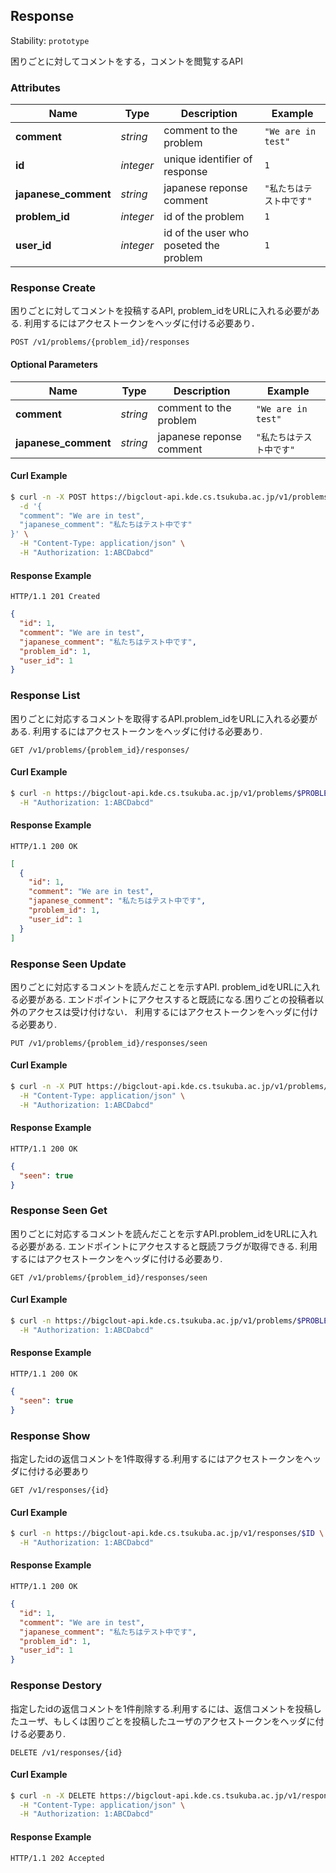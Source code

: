 
## <a name="resource-response">Response</a>

Stability: `prototype`

困りごとに対してコメントをする，コメントを閲覧するAPI

### Attributes

| Name | Type | Description | Example |
| ------- | ------- | ------- | ------- |
| **comment** | *string* | comment to the problem | `"We are in test"` |
| **id** | *integer* | unique identifier of response | `1` |
| **japanese_comment** | *string* | japanese reponse comment | `"私たちはテスト中です"` |
| **problem_id** | *integer* | id of the problem | `1` |
| **user_id** | *integer* | id of the user who poseted the problem | `1` |

### <a name="link-POST-response-/v1/problems/{problem_id}/responses">Response Create</a>

困りごとに対してコメントを投稿するAPI, problem_idをURLに入れる必要がある. 利用するにはアクセストークンをヘッダに付ける必要あり．

```
POST /v1/problems/{problem_id}/responses
```

#### Optional Parameters

| Name | Type | Description | Example |
| ------- | ------- | ------- | ------- |
| **comment** | *string* | comment to the problem | `"We are in test"` |
| **japanese_comment** | *string* | japanese reponse comment | `"私たちはテスト中です"` |


#### Curl Example

```bash
$ curl -n -X POST https://bigclout-api.kde.cs.tsukuba.ac.jp/v1/problems/$PROBLEM_ID/responses \
  -d '{
  "comment": "We are in test",
  "japanese_comment": "私たちはテスト中です"
}' \
  -H "Content-Type: application/json" \
  -H "Authorization: 1:ABCDabcd"
```


#### Response Example

```
HTTP/1.1 201 Created
```

```json
{
  "id": 1,
  "comment": "We are in test",
  "japanese_comment": "私たちはテスト中です",
  "problem_id": 1,
  "user_id": 1
}
```

### <a name="link-GET-response-/v1/problems/{problem_id}/responses/">Response List</a>

困りごとに対応するコメントを取得するAPI.problem_idをURLに入れる必要がある. 利用するにはアクセストークンをヘッダに付ける必要あり.

```
GET /v1/problems/{problem_id}/responses/
```


#### Curl Example

```bash
$ curl -n https://bigclout-api.kde.cs.tsukuba.ac.jp/v1/problems/$PROBLEM_ID/responses/ \
  -H "Authorization: 1:ABCDabcd"
```


#### Response Example

```
HTTP/1.1 200 OK
```

```json
[
  {
    "id": 1,
    "comment": "We are in test",
    "japanese_comment": "私たちはテスト中です",
    "problem_id": 1,
    "user_id": 1
  }
]
```

### <a name="link-PUT-response-/v1/problems/{problem_id}/responses/seen">Response Seen Update</a>

困りごとに対応するコメントを読んだことを示すAPI. problem_idをURLに入れる必要がある. エンドポイントにアクセスすると既読になる.困りごとの投稿者以外のアクセスは受け付けない． 利用するにはアクセストークンをヘッダに付ける必要あり.

```
PUT /v1/problems/{problem_id}/responses/seen
```


#### Curl Example

```bash
$ curl -n -X PUT https://bigclout-api.kde.cs.tsukuba.ac.jp/v1/problems/$PROBLEM_ID/responses/seen \
  -H "Content-Type: application/json" \
  -H "Authorization: 1:ABCDabcd"
```


#### Response Example

```
HTTP/1.1 200 OK
```

```json
{
  "seen": true
}
```

### <a name="link-GET-response-/v1/problems/{problem_id}/responses/seen">Response Seen Get</a>

困りごとに対応するコメントを読んだことを示すAPI.problem_idをURLに入れる必要がある. エンドポイントにアクセスすると既読フラグが取得できる. 利用するにはアクセストークンをヘッダに付ける必要あり.

```
GET /v1/problems/{problem_id}/responses/seen
```


#### Curl Example

```bash
$ curl -n https://bigclout-api.kde.cs.tsukuba.ac.jp/v1/problems/$PROBLEM_ID/responses/seen \
  -H "Authorization: 1:ABCDabcd"
```


#### Response Example

```
HTTP/1.1 200 OK
```

```json
{
  "seen": true
}
```

### <a name="link-GET-response-/v1/responses/{id}">Response Show</a>

指定したidの返信コメントを1件取得する.利用するにはアクセストークンをヘッダに付ける必要あり

```
GET /v1/responses/{id}
```


#### Curl Example

```bash
$ curl -n https://bigclout-api.kde.cs.tsukuba.ac.jp/v1/responses/$ID \
  -H "Authorization: 1:ABCDabcd"
```


#### Response Example

```
HTTP/1.1 200 OK
```

```json
{
  "id": 1,
  "comment": "We are in test",
  "japanese_comment": "私たちはテスト中です",
  "problem_id": 1,
  "user_id": 1
}
```

### <a name="link-DELETE-response-/v1/responses/{id}">Response Destory</a>

指定したidの返信コメントを1件削除する.利用するには、返信コメントを投稿したユーザ、もしくは困りごとを投稿したユーザのアクセストークンをヘッダに付ける必要あり.

```
DELETE /v1/responses/{id}
```


#### Curl Example

```bash
$ curl -n -X DELETE https://bigclout-api.kde.cs.tsukuba.ac.jp/v1/responses/$ID \
  -H "Content-Type: application/json" \
  -H "Authorization: 1:ABCDabcd"
```


#### Response Example

```
HTTP/1.1 202 Accepted
```



